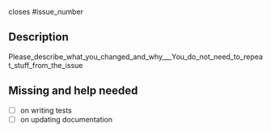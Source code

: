 closes #issue_number

## Description
Please_describe_what_you_changed_and_why___You_do_not_need_to_repeat_stuff_from_the_issue

## Missing and help needed
- [ ] on writing tests
- [ ] on updating documentation